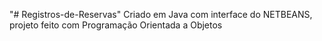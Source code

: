 "# Registros-de-Reservas" 
Criado em Java com interface do NETBEANS, projeto feito com Programação Orientada a Objetos
